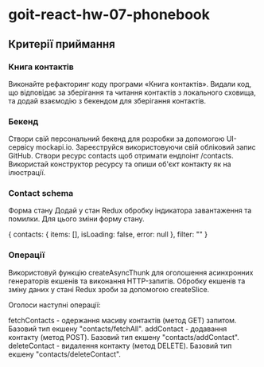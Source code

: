 # goit-react-hw-07-phonebook

## Критерії приймання

### Книга контактів
Виконайте рефакторинг коду програми «Книга контактів». Видали код, що відповідає за зберігання та читання контактів з локального сховища, та додай взаємодію з бекендом для зберігання контактів.

### Бекенд
Створи свій персональний бекенд для розробки за допомогою UI-сервісу mockapi.io. Зареєструйся використовуючи свій обліковий запис GitHub. Створи ресурс contacts щоб отримати ендпоінт /contacts. Використай конструктор ресурсу та опиши об'єкт контакту як на ілюстрації.

### Contact schema
Форма стану
Додай у стан Redux обробку індикатора завантаження та помилки. Для цього зміни форму стану.

{
  contacts: {
    items: [],
    isLoading: false,
    error: null
  },
  filter: ""
}

### Операції
Використовуй функцію createAsyncThunk для оголошення асинхронних генераторів екшенів та виконання HTTP-запитів. Обробку екшенів та зміну даних у стані Redux зроби за допомогою createSlice.

Оголоси наступні операції:

fetchContacts - одержання масиву контактів (метод GET) запитом. Базовий тип екшену "contacts/fetchAll".
addContact - додавання контакту (метод POST). Базовий тип екшену "contacts/addContact".
deleteContact - видалення контакту (метод DELETE). Базовий тип екшену "contacts/deleteContact".
